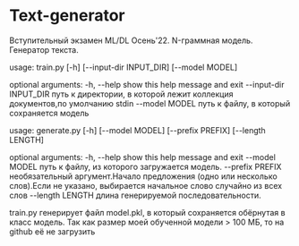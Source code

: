 # Text-generator
Вступительный экзамен ML/DL Осень'22. N-граммная модель. Генератор текста.

usage: train.py [-h] [--input-dir INPUT_DIR] [--model MODEL]

optional arguments:
  -h, --help            show this help message and exit
  --input-dir INPUT_DIR
                        путь к директории, в которой лежит коллекция документов,по умолчанию stdin
  --model MODEL         путь к файлу, в который сохраняется модель
  
  usage: generate.py [-h] [--model MODEL] [--prefix PREFIX] [--length LENGTH]

optional arguments:
  -h, --help       show this help message and exit
  --model MODEL    путь к файлу, из которого загружается модель.
  --prefix PREFIX  необязательный аргумент.Начало предложения (одно или несколько слов).Если не указано, выбирается
                   начальное слово случайно из всех слов
  --length LENGTH  длина генерируемой последовательности.

train.py генерирует файл model.pkl, в который сохраняется обёрнутая в класс модель. Так как размер моей обученной модели > 100 МБ, то на github её не загрузить
